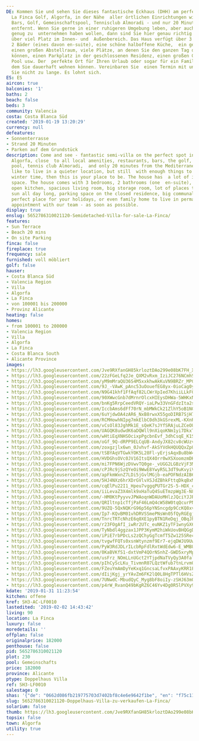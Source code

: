 ```yaml
---
DE: Kommen Sie und sehen Sie dieses fantastische Eckhaus (DHH) am perfekten Ort in
  La Finca Golf, Algorfa, in der Nähe  aller örtlichen Einrichtungen wie Restaurants,
  Bars, Golf, Gemeinschaftspool, Tennisclub Almoradi - und nur 20 Minuten  vom Mittelmeer
  entfernt. Wenn Sie gerne in einer ruhigeren Umgebung leben, aber auch im Winter
  genug zu  unternehmen haben wollen, dann sind Sie hier genau richtig. Das Haus verfügt
  über viel Platz im Innen- und  Außenbereich. Das Haus verfügt über 3 Schlafzimmer,
  2 Bäder (eines davon en-suite), eine schöne halboffene Küche,  ein geräumiges Wohnzimmer,
  einen großen Abstellraum, viele Plätze, an denen Sie den ganzen Tag die Sonne  genießen
  können, einen Parkplatz in der geschlossenen Residenz, einen großen Gemeinschaftsbereich
  Pool usw. Der  perfekte Ort für Ihren Urlaub oder sogar für ein Familienhaus, in
  dem Sie dauerhaft wohnen können. Vereinbaren Sie  einen Termin mit uns - warten
  Sie nicht zu lange. Es lohnt sich.
ES: ES
aircon: true
balconies: '1'
baths: 2
beach: false
beds: 3
community: Valencia
costa: Costa Blanca Süd
created: '2019-01-19 13:20:29'
currency: null
defeatures:
- Sonnenterrasse
- Strand 20 Minuten
- Parken auf dem Grundstück
description: Come and see - fantastic semi-villa on the perfect spot in La Finca Golf,
  Algorfa, close  to all local amenities, restaurants, bars, the golf, the communal
  pool, tennis club Almoradi,  and only 20 minutes from the Mediterranean. If you
  like to live in a quieter location, but still  with enough things to do, even in
  winter time, then this is your place to be. The house has  a lot of in- and outdoor
  space. The house comes with 3 bedrooms, 2 bathrooms (one  en-suite), a nice half
  open kitchen, spacious living room, big storage room, lot of places to  enjoy the
  sun all day long, parking space on the closed residence, big communal pool, etc.  The
  perfect place for your holidays, or even family home to live in permanently. Make  your
  appointment with our team - as soon as possible.
display: true
enslug: 5652786310021120-Semidetached-Villa-for-sale-La-Finca/
features:
- Sun Terrace
- Beach 20 mins
- On site Parking
finca: false
fireplace: true
frequency: sale
furnished: voll möbliert
golf: false
hauser:
- Costa Blanca Süd
- Valencia Region
- Villa
- Algorfa
- La Finca
- von 100001 bis 200000
- Provinz Alicante
heating: false
homes:
- from 100001 to 200000
- Valencia Region
- Villa
- Algorfa
- La Finca
- Costa Blanca South
- Alicante Province
images:
- https://lh3.googleusercontent.com/Jve9RXfanGH85krloztDAo299e08bK7FH_XftYYU4Joyz6Vg2mfXGbDa7HaF4ElWMZW5cG815NZ4AAXlbUOn=w640-rj-e30-l100
- https://lh3.googleusercontent.com/22zFGeLfq2Je_QXM2vRxm_IziJC276NCmhSCxu07vN0mlmT6oN13CDR0yMARJCAhE-Vaf1TFsgql-5L1s9RY=w640-rj-e30-l100
- https://lh3.googleusercontent.com/yM9mMraQU36S4M5xxkhwAkKuVN9BRZr_MPGuSw9NA1tNa4BcZ803z4tEEX8NFLFhaR9xT6SM4aVc11H--gyX=w640-rj-e30-l100
- https://lh3.googleusercontent.com/9J_-VAwK_pAnc53uOouefEG8yx-0ioCag0yjzM6Qg2AKxFQyr5jfg98mBXGsZ1Wkl3qj2nswPsYyUrdr8zJV=w640-rj-e30-l100
- https://lh3.googleusercontent.com/N9G41khf1FfAqf82LCWrXpIed7KhiiLLkFG0ZoddQdDbqGcbOzGB48WR117d4wSNHN4O6qcwB0Mdt2g3e-0=w640-rj-e30-l100
- https://lh3.googleusercontent.com/90XWwcGnb7dMrnrOlcxHIEysDHWa-5WHKxNg_xHNaiyM3eJnj4LMaW7VbFsTval9wZNYCQ0yWIsJm4wom7Ev9A=w640-rj-e30-l100
- https://lh3.googleusercontent.com/bnKg5RrpCeedVRQY-iaLPw33VnGFdzIta2slbN9zchje4MEhAaR5JPCZSctaZduEbD-aZg3VQzRZnfRg16g=w640-rj-e30-l100
- https://lh3.googleusercontent.com/IccbAms6dFf70rN_mbMWkCk21ZlhY5oB1NG_Td9TuqFkTXzmD8LMciSJjmuLnaY1R8uX-HVCApYbHEtNFbE=w640-rj-e30-l100
- https://lh3.googleusercontent.com/6uYjdwOA4zAR6_NxB8rwxX55goDIRB7SjH78YfR_W-F0FFGWpbBTWvjSW7O5to0ZjlDbrUdA0OB6FHrDJFGSkg=w640-rj-e30-l100
- https://lh3.googleusercontent.com/RCMHowhNIpg7mkElbC0dh3kGSrexML-KXnRGsEOGQtee2sRi6ZFt3bJWKc1GMfx4mm2fMR59B058ovWH9w=w640-rj-e30-l100
- https://lh3.googleusercontent.com/vCsOl83JghMk1E_sQeK7sJYfSRAjuLZCeOUAXExE9FUfza_rzUF0TNG-t7NR1t1y0ABgg2Z7dI2j4P3uSKke=w640-rj-e30-l100
- https://lh3.googleusercontent.com/UAGQK8udwdK6aDQWll9nXiqoKNm1yi7DkxT_V1rtJRAqlbVAlSka02DVobDXEd_DzCeh9E5ionf_gCpGdAbu=w640-rj-e30-l100
- https://lh3.googleusercontent.com/wHtiEqXNHSOcixpPgcbnEvf_3dhCsqE_K1SmGnrpCQ0V4e7CwrEGbEchdVQO9KgAp-80HVZi7_64E_4mu2Y=w640-rj-e30-l100
- https://lh3.googleusercontent.com/oGf_9Q-dRPP9ELCqUB-AndyJX82cv8cWUzvuxNfFw2KUmdOAfzdB2G0U2VQmVDUox7LwNa6El5hdjzQXKRE=w640-rj-e30-l100
- https://lh3.googleusercontent.com/zoxgzjlx6wn_0Jvhvf-AkSYVdkHQUQQxZpUIwxN15cljYpWym2HSAKWuMKg3OOT9M99nClNcRYSsZFuXDLM=w640-rj-e30-l100
- https://lh3.googleusercontent.com/tSBYAqVTGwkYOK5L28Fl-yErjsAqxBu8bW4Ix1CNkoCr9dwcdM-4cUrRF4SK_kSqyMUNFu0y4R89A4q4vz78=w640-rj-e30-l100
- https://lh3.googleusercontent.com/HVDGhsOVc0JV16ItsQX4Orr0wXSXoomzmDK8aXz8WmoU2udP8sTWZ2aQb91cVf2fiLEJZ1e6fMypXRF9XH0N=w640-rj-e30-l100
- https://lh3.googleusercontent.com/mi7FPN6WjzDVwvTQ0ge-_vUGG2LGBzVjF3MK8t22SiwFABLBoHq9hCJ_9XKb3EyutGwRSf7jxTVr59MPtQEL=w640-rj-e30-l100
- https://lh3.googleusercontent.com/cPJRc9jSzQYeOi9WwE8YwyR5L3dT9uKvyiVr_ykU_1vld_OlbhibTaB2uaiYglEBqjbGLKw4Ms7DjZgkvc4b=w640-rj-e30-l100
- https://lh3.googleusercontent.com/apFkmWxnZ7LDi5jGvlMGjb-eaPOFNdzAIB6uNbFEm929qZ3VynQUp2SVhMWskqrQFFrqjl6box8ffnE_-Y22=w640-rj-e30-l100
- https://lh3.googleusercontent.com/5HJ4NXz6hrXDrGVlvXSJdZBhkFttqDkqBxMKvmFxH1dihLdTZIPHs3809GQU-PXmubL-4OXPZy9gaCaNimA=w640-rj-e30-l100
- https://lh3.googleusercontent.com/cqElPu22I1_Hpeu7vggqPUTGr2S-5-HDX_cu3qABghrE-tozvVcU_cXpqGSEMCkXHOLhqDv5WSM8MlPu8asxSA=w640-rj-e30-l100
- https://lh3.googleusercontent.com/iiLevaZ3X4mlk9xHaTuQ4SuETmzpWg3E-N8Ge0d7xE8JezQCr8khdLLOXYBlCc372BhfSOZPin8wdQIMEdqA=w640-rj-e30-l100
- https://lh3.googleusercontent.com/-HM0KtPyyvvJPWAoqnWDAUoMHlzJQciYJJRpD-qxymWi_3nlzgOwhmebeud6Mm_KzapXWdSZ4yB8vPLIUvc=w640-rj-e30-l100
- https://lh3.googleusercontent.com/QRIltnp1cTfjPaF46LmQ4cW58W0tqQcurPNMJxeAHMVerv0OjluJ05uqf5b_IFhRAbadS-1sz3w3q9izg5o73A=w640-rj-e30-l100
- https://lh3.googleusercontent.com/9UZQ-5QxNQKrG96p56pYNSncgdp9CcKQ8xvNv1e87Ozvs04n7a0MT8TwV1g9O1mj1ySNjbII9GoTFrHoV7X9UQ=w640-rj-e30-l100
- https://lh3.googleusercontent.com/Ip7-KQvBM01vhDRVSSmePNsWn05fQyRGEgjniPYk05gGx7EChpU2eTAniW10F3Tza1ACxa8rK1Z1lQ-GNha_Iw=w640-rj-e30-l100
- https://lh3.googleusercontent.com/TnrcTRTcNhzE6q0XE1pyBTN1ReDqj_OBqJh_tRmGJ1jwdEhrYJBmEikjWIndR95r8SM0G4_JxRf6NO9XYEQN=w640-rj-e30-l100
- https://lh3.googleusercontent.com/r23FOgAfI_iwRr2UTc_euNKZ1yTF1wnyGX6qy_vK6pESEB1Am1Q8VMxCxuXjqjT-UJXRzRxa2iUHHL-akGc=w640-rj-e30-l100
- https://lh3.googleusercontent.com/TyNbdl4ggzax1JPP3KymM2hiWkUovBHQGgDx77lhDD2nQGPfa5OpL9rYpIQ9Zn67dLI6ULsM95Hk5ntQz8iQ=w640-rj-e30-l100
- https://lh3.googleusercontent.com/iPiE7rbPDcLs2zQChyGgTcmfT5Zw125SRecuyDzYaZSg13BTo5ezA2CjvBcYz0apoW22ox_mudPJ-RC4GP6B=w640-rj-e30-l100
- https://lh3.googleusercontent.com/tvgwfFQTs0xsnWtynzmf9Er7-ejqDWJU9UwSivEcanLiQ39B2t-AC4co4MFvltIiW0eRiv39HWyTIj9jALw=w640-rj-e30-l100
- https://lh3.googleusercontent.com/PyW3RdJDLrILcbRpFdlRxtWdEdw6-E_WMBUpL-kC2d8oGXIuSahuCkYU9OVLKVyKvx_STXYC9G1Z9N7yGVLC=w640-rj-e30-l100
- https://lh3.googleusercontent.com/0KaBVKfS1-dxtVmP4QOrNSnhZ-GWD5xryMphIrUnm6FD7wngj8SdUuYrFnx9tc0k6szPVwSIJ-3BTcpMw8uz=w640-rj-e30-l100
- https://lh3.googleusercontent.com/usFrz_NOmLLnUGct2YTjpdNaTVyQy3A0falRMi8pxTUh1utYAYQocP6yXw-hH5ebAK439odZg55XpDkSrd-F=w640-rj-e30-l100
- https://lh3.googleusercontent.com/pIhCyScLKu_TivmnR07LQztWfub7tnLrvmO9SoUBF7GDSD_mMYNCwnmCEPExwtFtXqbC46YcwdTNKpcVaQA=w640-rj-e30-l100
- https://lh3.googleusercontent.com/FZeuYmAmDyYeKxq1GncsaLfvxPAAxyKRR1FbglLHigCeqEKA5ux8ULctzC5NFQJIfAwebQPtFoC6tBltIdgI=w640-rj-e30-l100
- https://lh3.googleusercontent.com/dIijKgj_yrYAvZm6FK2lQ0L8HgTPTl6HVsZQ5UP0DgDhynX1Zgwge05d26CNE61ZTCzA26S2Y-Pe3DqETHo=w640-rj-e30-l100
- https://lh3.googleusercontent.com/7UNwdC-MbudQyC_Myg8bF8oiIy-zSHJ63mQNQvXiQ4sjQHl42WOGsxsh8dvdY5zh1-bYgD7u3DCsymL0L_-4=w640-rj-e30-l100
- https://lh3.googleusercontent.com/p4rW_RvanQ49bKgRZ6C46Yv4Dg0R5lPVXy9l50xVoR1oBzD6Ix4gDgkytWZ_TGHlKkZJhOPs8jfSRfLpeq4p=w640-rj-e30-l100
kdate: '2019-01-31 11:23:54'
kitchen: offene
kref: SH3-AC-LF0010
lastedited: '2019-02-02 14:43:42'
living: 90
location: La Finca
luxury: false
moredetails: ''
offplan: false
originalprice: 182000
penthouse: false
pid: 5652786310021120
plot: 230
pool: Gemeinschafts
price: 182000
province: Alicante
ptype: Doppelhaus Villa
ref: SH3-LF0010
salestage: 0
shas: '{"de": "0662d086fb219775703d7402bf8c4e6e9642f1be", "en": "f75c11877f6b824183404c0dd07745fac76591c6"}'
slug: 5652786310021120-Doppelhaus-Villa-zu-verkaufen-La-Finca/
solarium: false
thumb: https://lh3.googleusercontent.com/Jve9RXfanGH85krloztDAo299e08bK7FH_XftYYU4Joyz6Vg2mfXGbDa7HaF4ElWMZW5cG815NZ4AAXlbUOn=w400-h240-n-rj-e30-l100
topsix: false
town: Algorfa
utility: true
---
```

